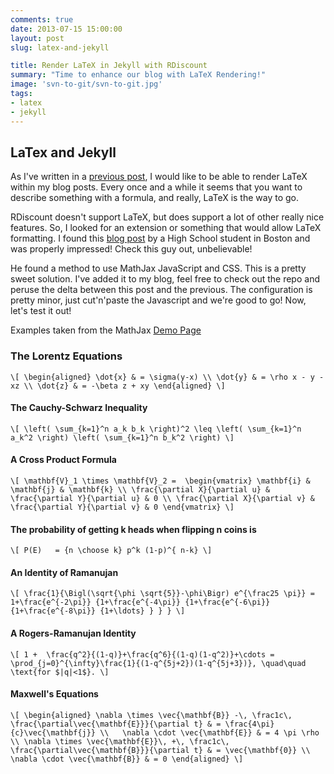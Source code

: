 ```yaml
---
comments: true
date: 2013-07-15 15:00:00
layout: post
slug: latex-and-jekyll

title: Render LaTeX in Jekyll with RDiscount
summary: "Time to enhance our blog with LaTeX Rendering!"
image: 'svn-to-git/svn-to-git.jpg'
tags:
- latex
- jekyll
---
```


## LaTex and Jekyll

As I've written in a [previous post](), I would like to be able
to render LaTeX within my blog posts.  Every once and a while it
seems that you want to describe something with a formula, and really,
LaTeX is the way to go.

RDiscount doesn't support LaTeX, but does support a lot of other really
nice features.  So, I looked for an extension or something that would 
allow LaTeX formatting.  I found this [blog post](http://cwoebker.com/posts/latex-math-magic) by a High School student in Boston and was properly impressed!  Check this guy out, unbelievable!

He found a method to use MathJax JavaScript and CSS.  This is a pretty
sweet solution.  I've added it to my blog, feel free to check out
the repo and peruse the delta between this post and the previous.  The
configuration is pretty minor, just cut'n'paste the Javascript and we're
good to go!  Now, let's test it out!

Examples taken from the MathJax [Demo Page](http://mathjax.org/demos/tex-samples/)

### The Lorentz Equations

`\[
\begin{aligned}
\dot{x} & = \sigma(y-x) \\
\dot{y} & = \rho x - y - xz \\
\dot{z} & = -\beta z + xy
\end{aligned}
\]`

#### The Cauchy-Schwarz Inequality

`\[
\left( \sum_{k=1}^n a_k b_k \right)^2 \leq \left( \sum_{k=1}^n a_k^2 \right) \left( \sum_{k=1}^n b_k^2 \right)
\]`

#### A Cross Product Formula

`\[
\mathbf{V}_1 \times \mathbf{V}_2 =  \begin{vmatrix}
\mathbf{i} & \mathbf{j} & \mathbf{k} \\
\frac{\partial X}{\partial u} &  \frac{\partial Y}{\partial u} & 0 \\
\frac{\partial X}{\partial v} &  \frac{\partial Y}{\partial v} & 0
\end{vmatrix}
\]`

#### The probability of getting k heads when flipping n coins is

`\[
P(E)   = {n \choose k} p^k (1-p)^{ n-k}
\]`

#### An Identity of Ramanujan

`\[
\frac{1}{\Bigl(\sqrt{\phi \sqrt{5}}-\phi\Bigr) e^{\frac25 \pi}} =
1+\frac{e^{-2\pi}} {1+\frac{e^{-4\pi}} {1+\frac{e^{-6\pi}}
{1+\frac{e^{-8\pi}} {1+\ldots} } } }
\]`

#### A Rogers-Ramanujan Identity

`\[
1 +  \frac{q^2}{(1-q)}+\frac{q^6}{(1-q)(1-q^2)}+\cdots =
\prod_{j=0}^{\infty}\frac{1}{(1-q^{5j+2})(1-q^{5j+3})},
\quad\quad \text{for $|q|<1$}.
\]`

#### Maxwell's Equations

`\[
\begin{aligned}
\nabla \times \vec{\mathbf{B}} -\, \frac1c\, \frac{\partial\vec{\mathbf{E}}}{\partial t} & = \frac{4\pi}{c}\vec{\mathbf{j}} \\   \nabla \cdot \vec{\mathbf{E}} & = 4 \pi \rho \\
\nabla \times \vec{\mathbf{E}}\, +\, \frac1c\, \frac{\partial\vec{\mathbf{B}}}{\partial t} & = \vec{\mathbf{0}} \\
\nabla \cdot \vec{\mathbf{B}} & = 0 \end{aligned}
\]`

